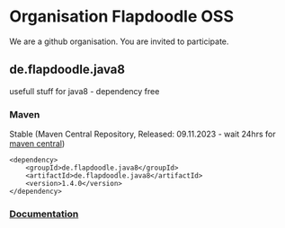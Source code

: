# Organisation Flapdoodle OSS

We are a github organisation. You are invited to participate.

## de.flapdoodle.java8

usefull stuff for java8 - dependency free

### Maven

Stable (Maven Central Repository, Released: 09.11.2023 - wait 24hrs for [maven central](http://repo1.maven.org/maven2/de/flapdoodle/java8/de.flapdoodle.java8/maven-metadata.xml))

	<dependency>
		<groupId>de.flapdoodle.java8</groupId>
		<artifactId>de.flapdoodle.java8</artifactId>
		<version>1.4.0</version>
	</dependency>

### [Documentation](HowTo.md)

